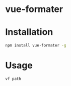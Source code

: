 # vue-formater

# Installation

```bash
npm install vue-formater -g
```

# Usage

```bash
vf path
```
